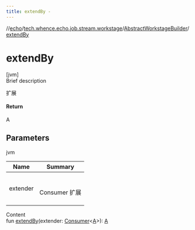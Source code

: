 ```yaml
---
title: extendBy -
---
```

//[echo](../../index.md)/[tech.whence.echo.job.stream.workstage](../index.md)/[AbstractWorkstageBuilder](index.md)/[extendBy](extend-by.md)



# extendBy  
[jvm]  
Brief description  


扩展



#### Return  


A



## Parameters  
  
jvm  
  
|  Name|  Summary| 
|---|---|
| extender| <br><br>Consumer<A> 扩展<br><br>
  
  
Content  
fun [extendBy](extend-by.md)(extender: [Consumer](../../tech.whence.echo.function/-consumer/index.md)<[A](index.md)>): [A](index.md)  



